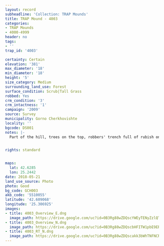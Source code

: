 ```yaml
---
layout: record
subheadline: 'Collection: TRAP Mounds'
title: TRAP Mound - 4003
categories:
- TRAP Mounds
- 4000-4999
header: no
tags:
- ''
trap_id: '4003'

certainty: Certain
elevation: '381'
max_diameter: '18'
min_diameter: '18'
height: '5'
size_category: Medium
surrounding_land_use: Forest
surface_condition: Scrub|Tall Grass
robbed: Yes
crm_condition: '3'
crm_intactness: '1'
campaign: '2009'
source: Survey
municipality: Gorno Cherkhovishte
locality: ''
bgcode: DS001
notes: |-
  Part of the hill, trees on the top, robbers' trench full of rubish on the top.


rights: standard


maps:
  lat: 42.6285
  lon: 25.2442
date: 2018-05-21
land_use_source: Photo
photo: Good
bg_code: GCH003
akb_code: '5510055'
latitude: '42.609068'
longitude: '25.306925'
images:
- title: 4003_Overview_E.dng
  image_path: https://drive.google.com/uc?id=0B3Rg88wZDQscYWEyTENyZzlQTzQ
- title: 4003_Overview_N.dng
  image_path: https://drive.google.com/uc?id=0B3Rg88wZDQscbHFITW1pbE9ERjg
- title: 4003_RT_N.dng
  image_path: https://drive.google.com/uc?id=0B3Rg88wZDQscakk3bWhTNFNCRTQ
---
```

